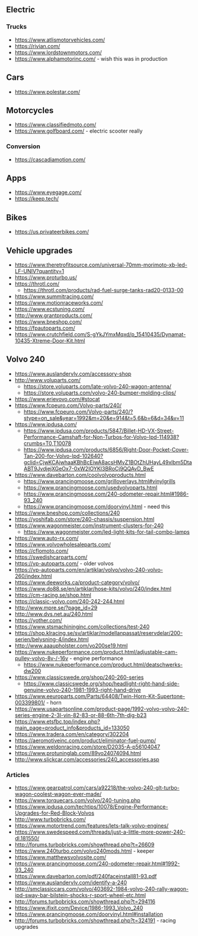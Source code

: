 

## Electric

### Trucks
* https://www.atlismotorvehicles.com/
* https://rivian.com/
* https://www.lordstownmotors.com/
* https://www.alphamotorinc.com/ - wish this was in production

## Cars
* https://www.polestar.com/

## Motorcycles
* https://www.classifiedmoto.com/
* https://www.golfboard.com/ - electric scooter really

### Conversion
* https://cascadiamotion.com/


## Apps
* https://www.eyegage.com/
* https://keep.tech/

## Bikes
* https://us.privateerbikes.com/

## Vehicle upgrades
* https://www.theretrofitsource.com/universal-70mm-morimoto-xb-led-LF-UNIV?quantity=1
* https://www.proturbo.us/
* https://throtl.com/
    * https://throtl.com/products/rad-fuel-surge-tanks-rad20-0133-00
* https://www.summitracing.com/
* https://www.motionraceworks.com/
* https://www.ecstuning.com/
* http://www.grantproducts.com/
* https://www.bneshop.com/
* https://fpautoparts.com/
* https://www.crutchfield.com/S-gYkJYmxMqxd/p_15410435/Dynamat-10435-Xtreme-Door-Kit.html

## Volvo 240
* https://www.auslandervlv.com/accessory-shop
* http://www.voluparts.com/
    * https://store.voluparts.com/late-volvo-240-wagon-antenna/
    * https://store.voluparts.com/volvo-240-bumper-molding-clips/
* https://www.erievovo.com/#stocat
* https://www.fcpeuro.com/Volvo-parts/240/
    * https://www.fcpeuro.com/Volvo-parts/240/?stype=on_sale&year=1992&m=20&e=914&t=5,6&b=6&d=34&v=11
* https://www.ipdusa.com/
    * https://www.ipdusa.com/products/5847/Billet-HD-VX-Street-Performance-Camshaft-for-Non-Turbos-for-Volvo-Ipd-114938?crumbs=T0,T10078
    * https://www.ipdusa.com/products/6856/Right-Door-Pocket-Cover-Tan-200-for-Volvo-Ipd-102640?gclid=CjwKCAjwhaaKBhBcEiwA8acsHMvZ1BOtZhUHayL49xlbm5DtaABT9JvdjejXGeOx7-0xW2IOYKI3BRoCj9QQAvD_BwE
* https://www.davebarton.com/coolvolvoproducts.html
    * https://www.prancingmoose.com/grilloverlays.html#vinylgrills
    * https://www.prancingmoose.com/usedvolvoparts.html
    * https://www.prancingmoose.com/240-odometer-repair.html#1986-93_240
    * https://www.prancingmoose.com/doorvinyl.html - need this 
* https://www.bneshop.com/collections/240
* https://yoshifab.com/store/240-chassis/suspension.html
* https://www.wagonmeister.com/instrument-clusters-for-240
    * https://www.wagonmeister.com/led-light-kits-for-tail-combo-lamps
* https://www.auto-rx.com/
* https://www.volvowholesaleparts.com/
* https://cflomoto.com/
* https://swedishcarparts.com/
* https://vp-autoparts.com/ - older volvos
* https://vp-autoparts.com/en/artiklar/volvo/volvo-240-volvo-260/index.html
* https://www.deeworks.ca/product-category/volvo/
* https://www.do88.se/en/artiklar/hose-kits/volvo/240/index.html
* https://cm-racing.se/shop.html
* https://classic-volvo.com/240-242-244.html
* http://www.mpre.se/?page_id=29
* http://www.dvs.net.au/240.html
* https://yother.com/
* https://www.stsmachininginc.com/collections/test-240
* https://shop.klracing.se/sv/artiklar/modellanpassat/reservdelar/200-serien/belysning-4/index.html
* http://www.aaaupholster.com/vo200se19.html
* https://www.nukeperformance.com/product.html/adjustable-cam-pulley-volvo-8v-/-16v - engine performance
    * https://www.nukeperformance.com/product.html/deatschwerks-dw200
* https://www.classicswede.org/shop/240-260-series
    * https://www.classicswede.org/shop/headlight-right-hand-side-genuine-volvo-240-1981-1993-right-hand-drive
* https://www.eeuroparts.com/Parts/64408/Twin-Horn-Kit-Supertone-003399801/ - horn
* https://www.usapartsonline.com/product-page/1992-volvo-volvo-240-series-engine-2-3l-vin-82-83-or-88-6th-7th-dig-b23
* https://www.etsfbc.top/index.php?main_page=product_info&products_id=133050
* https://www.tradera.com/en/category/302204
* https://aeromotiveinc.com/product/eliminator-fuel-pump/
* https://www.weldonracing.com/store/D2035-A-p56104047
* https://www.protuninglab.com/89vo24074094.html
* http://www.slickcar.com/accessories/240_accessories.asp


### Articles
* https://www.gearpatrol.com/cars/a92218/the-volvo-240-glt-turbo-wagon-coolest-wagon-ever-made/
* https://www.torquecars.com/volvo/240-tuning.php
* https://www.ipdusa.com/techtips/10078/Engine-Performance-Upgrades-for-Red-Block-Volvos
* http://www.turbobricks.com/
* https://www.motortrend.com/features/lets-talk-volvo-engines/
* https://www.swedespeed.com/threads/just-a-little-more-power-240-dl.181550/
* http://forums.turbobricks.com/showthread.php?t=26609
* https://www.240turbo.com/volvo240mods.html - keeper
* https://www.matthewsvolvosite.com/
* https://www.prancingmoose.com/240-odometer-repair.html#1992-93_240
* https://www.davebarton.com/pdf/240faceinstall81-93.pdf
* https://www.auslandervlv.com/identify-a-240
* http://smclassiccars.com/volvo/403692-1984-volvo-240-rally-wagon-ipd-sway-bar-bilstein-shocks-r-sport-wheel-etc.html
* http://forums.turbobricks.com/showthread.php?t=294116
* https://www.ifixit.com/Device/1986-1993_Volvo_240
* https://www.prancingmoose.com/doorvinyl.html#installation
* http://forums.turbobricks.com/showthread.php?t=324191 - racing upgrades